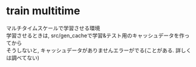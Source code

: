# train multitime
マルチタイムスケールで学習させる環境  
学習させるときは, src/gen_cacheで学習&テスト用のキャッシュデータを作ってから  
そうしないと, キャッシュデータがありませんエラーがでる(ことがある. 詳しくは調べてない)  